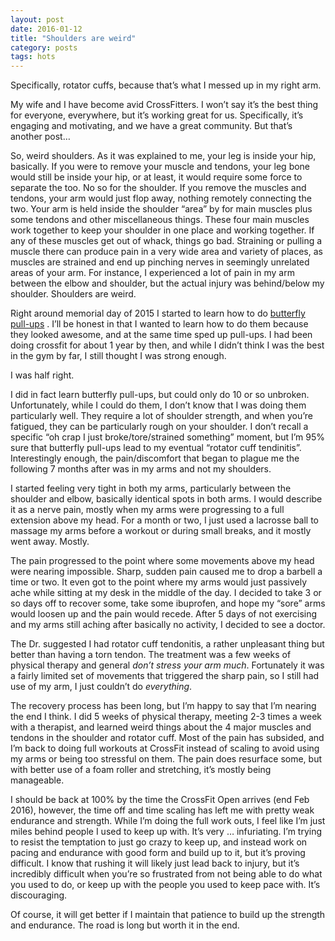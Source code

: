 ```yaml
---
layout: post
date: 2016-01-12
title: "Shoulders are weird"
category: posts
tags: hots 
---
```


Specifically, rotator cuffs, because that’s what I messed up in my right arm.

My wife and I have become avid CrossFitters. I won’t say it’s the best thing for everyone, everywhere, but it’s working great for us. Specifically, it’s engaging and motivating, and we have a great community. But that’s another post… 

So, weird shoulders. As it was explained to me, your leg is inside your hip, basically. If you were to remove your muscle and tendons, your leg bone would still be inside your hip, or at least, it would require some force to separate the too. No so for the shoulder. If you remove the muscles and tendons, your arm would just flop away, nothing remotely connecting the two. Your arm is held inside the shoulder “area” by for main muscles plus some tendons and other miscellaneous things. These four main muscles work together to keep your shoulder in one place and working together. If any of these muscles get out of whack, things go bad. Straining or pulling a muscle there can produce pain in a very wide area and variety of places, as muscles are strained and end up pinching nerves in seemingly unrelated areas of your arm. For instance, I experienced a lot of pain in my arm between the elbow and shoulder, but the actual injury was behind/below my shoulder. Shoulders are weird.

Right around memorial day of 2015 I started to learn how to do [butterfly pull-ups][1] . I’ll be honest in that I wanted to learn how to do them because they looked awesome, and at the same time sped up pull-ups. I had been doing crossfit for about 1 year by then, and while I didn’t think I was the best in the gym by far, I still thought I was strong enough. 

I was half right. 

I did in fact learn butterfly pull-ups, but could only do 10 or so unbroken. Unfortunately, while I could do them, I don’t know that I was doing them particularly well. They require a lot of shoulder strength, and when you’re fatigued, they can be particularly rough on your shoulder. I don’t recall a specific “oh crap I just broke/tore/strained something” moment, but I’m 95% sure that butterfly pull-ups lead to my eventual “rotator cuff tendinitis”. Interestingly enough, the pain/discomfort that began to plague me the following 7 months after was in my arms and not my shoulders.

I started feeling very tight in both my arms, particularly between the shoulder and elbow, basically identical spots in both arms. I would describe it as a nerve pain, mostly when my arms were progressing to a full extension above my head. For a month or two, I just used a lacrosse ball to massage my arms before a workout or during small breaks, and it mostly went away. Mostly.

The pain progressed to the point where some movements above my head were nearing impossible. Sharp, sudden pain caused me to drop a barbell a time or two. It even got to the point where my arms would just passively ache while sitting at my desk in the middle of the day. I decided to take 3 or so days off to recover some, take some ibuprofen, and hope my “sore” arms would loosen up and the pain would recede. After 5 days of not exercising and my arms still aching after basically no activity, I decided to see a doctor. 

The Dr. suggested I had rotator cuff tendonitis, a rather unpleasant thing but better than having a torn tendon. The treatment was a few weeks of physical therapy and general _don’t stress your arm much_.  Fortunately it was a fairly limited set of movements that triggered the sharp pain, so I still had use of my arm, I just couldn’t do _everything_.

The recovery process has been long, but I’m happy to say that I’m nearing the end I think. I did 5 weeks of physical therapy, meeting 2-3 times a week with a therapist, and learned weird things about the 4 major muscles and tendons in the shoulder and rotator cuff. Most of the pain has subsided, and I’m back to doing full workouts at CrossFit instead of scaling to avoid using my arms or being too stressful on them. The pain does resurface some, but with better use of a foam roller and stretching, it’s mostly being manageable. 

I should be back at 100% by the time the CrossFit Open arrives (end Feb 2016), however, the time off and time scaling has left me with pretty weak endurance and strength. While I’m doing the full work outs, I feel like I’m just miles behind people I used to keep up with. It’s very … infuriating. I’m trying to resist the temptation to just go crazy to keep up, and instead work on pacing and endurance with good form and build up to it, but it’s proving difficult. I know that rushing it will likely just lead back to injury, but it’s incredibly difficult when you’re so frustrated from not being able to do what you used to do, or keep up with the people you used to keep pace with. It’s discouraging. 

Of course, it will get better if I maintain that patience to build up the strength and endurance. The road is long but worth it in the end.

[1]: https://www.youtube.com/watch?v=g-IVkLgZsXs
[2]: https://en.wikipedia.org/wiki/Rotator_cuff
